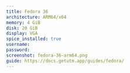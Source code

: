 ```yaml
---
title: Fedora 36
architecture: ARM64/x64
memory: 4 GiB
disk: 20 GiB
display: VGA
spice_installed: true
username:
password:
screenshot: fedora-36-arm64.png
guide: https://docs.getutm.app/guides/fedora/
---
```

